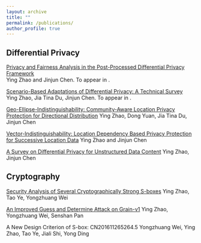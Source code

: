 ```yaml
---
layout: archive
title: ""
permalink: /publications/
author_profile: true
---
```



## Differential Privacy 

[Privacy and Fairness Analysis in the Post-Processed Differential Privacy Framework]( )  
Ying Zhao and Jinjun Chen. To appear in .


[Scenario-Based Adaptations of Differential Privacy: A Technical Survey]( )  
Ying Zhao, Jia Tina Du, Jinjun Chen. To appear in .

[Geo-Ellipse-Indistinguishability: Community-Aware Location Privacy Protection for Directional Distribution](https://ieeexplore.ieee.org/document/9833273)
Ying Zhao, Dong Yuan, Jia Tina Du,  Jinjun Chen

[Vector-Indistinguishability: Location Dependency Based Privacy Protection for Successive Location Data](https://ieeexplore.ieee.org/document/10016678)
Ying Zhao and Jinjun Chen

[A Survey on Differential Privacy for Unstructured Data Content](https://dl.acm.org/doi/abs/10.1145/3490237)
Ying Zhao, Jinjun Chen


## Cryptography

[Security Analysis of Several Cryptographically Strong S-boxes](http://www.joca.cn/EN/abstract/abstract20997.shtml)
Ying Zhao, Tao Ye, Yongzhuang Wei

[An Improved Guess and Determine Attack on Grain-v1](http://www.cqvip.com/qk/94740a/201703/672731895.html)
Ying Zhao, Yongzhuang Wei, Senshan Pan

A New Design Criterion of S-box: CN201611265264.5
Yongzhuang Wei, Ying Zhao, Tao Ye, Jiali Shi, Yong Ding
